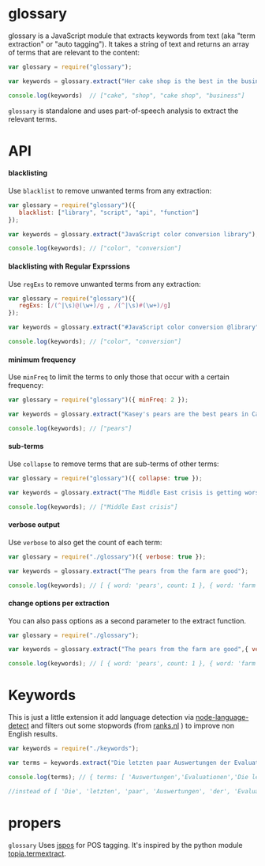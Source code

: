 # glossary

glossary is a JavaScript module that extracts keywords from text (aka "term extraction" or "auto tagging"). It takes a string of text and returns an array of terms that are relevant to the content:

```javascript
var glossary = require("glossary");

var keywords = glossary.extract("Her cake shop is the best in the business");

console.log(keywords)  // ["cake", "shop", "cake shop", "business"]
```

`glossary` is standalone and uses part-of-speech analysis to extract the relevant terms.


# API

#### blacklisting

Use `blacklist` to remove unwanted terms from any extraction:

```javascript
var glossary = require("glossary")({
   blacklist: ["library", "script", "api", "function"]
});

var keywords = glossary.extract("JavaScript color conversion library");

console.log(keywords); // ["color", "conversion"]
```

#### blacklisting with Regular Exprssions

Use `regExs` to remove unwanted terms from any extraction:

```javascript
var glossary = require("glossary")({
   regExs: [/(^|\s)@(\w+)/g , /(^|\s)#(\w+)/g]
});

var keywords = glossary.extract("#JavaScript color conversion @library");

console.log(keywords); // ["color", "conversion"]
```

#### minimum frequency

Use `minFreq` to limit the terms to only those that occur with a certain frequency:

```javascript
var glossary = require("glossary")({ minFreq: 2 });

var keywords = glossary.extract("Kasey's pears are the best pears in Canada");

console.log(keywords); // ["pears"]
```

#### sub-terms

Use `collapse` to remove terms that are sub-terms of other terms:

```javascript
var glossary = require("glossary")({ collapse: true });

var keywords = glossary.extract("The Middle East crisis is getting worse");

console.log(keywords); // ["Middle East crisis"]
```

#### verbose output

Use `verbose` to also get the count of each term:

```javascript
var glossary = require("./glossary")({ verbose: true });

var keywords = glossary.extract("The pears from the farm are good");

console.log(keywords); // [ { word: 'pears', count: 1 }, { word: 'farm', count: 1 } ]
```

#### change options per extraction

You can also pass options as a second parameter to the extract function. 

```javascript
var glossary = require("./glossary");

var keywords = glossary.extract("The pears from the farm are good",{ verbose: true });

console.log(keywords); // [ { word: 'pears', count: 1 }, { word: 'farm', count: 1 } ]
```

# Keywords
This is just a little extension it add language detection via [node-language-detect](https://github.com/FGRibreau/node-language-detect) 
and filters out some stopwords (from [ranks.nl](http://www.ranks.nl/resources/stopwords.html) ) 
to improve non English results. 

```javascript
var keywords = require("./keywords");

var terms = keywords.extract("Die letzten paar Auswertungen der Evaluationen finden statt und werden eingearbeitet");

console.log(terms); // { terms: [ 'Auswertungen','Evaluationen','Die letzten paar Auswertungen der Evaluationen finden statt', 'eingearbeitet' ], language: 'german' }

//instead of [ 'Die', 'letzten', 'paar', 'Auswertungen', 'der', 'Evaluationen', 'finden', 'statt', 'Die letzten paar Auswertungen der Evaluationen finden statt', 'werden', 'eingearbeitet' ]
```

# propers

`glossary` Uses [jspos](http://code.google.com/p/jspos/) for POS tagging. It's inspired by the python module [topia.termextract](http://pypi.python.org/pypi/topia.termextract/).


